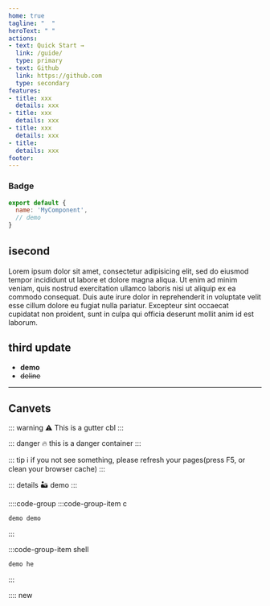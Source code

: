 ```yaml
---
home: true
tagline: "  "
heroText: " "
actions:
- text: Quick Start →
  link: /guide/
  type: primary
- text: Github
  link: https://github.com
  type: secondary
features:
- title: xxx
  details: xxx
- title: xxx
  details: xxx
- title: xxx
  details: xxx
- title:
  details: xxx
footer:
---
```


### Badge <Badge text="beta" type="danger"/> <Badge text="default"/>



``` js
export default {
  name: 'MyComponent',
  // demo
}
```


## ℹ️second
Lorem ipsum dolor sit amet, consectetur adipisicing elit, sed do eiusmod tempor incididunt ut labore et dolore magna aliqua. Ut enim ad minim veniam, quis nostrud exercitation ullamco laboris nisi ut aliquip ex ea commodo consequat. Duis aute irure dolor in reprehenderit in voluptate velit esse cillum dolore eu fugiat nulla pariatur. Excepteur sint occaecat cupidatat non proident, sunt in culpa qui officia deserunt mollit anim id est laborum.

## third update
-  __demo__
-  ~~deline~~

---


## Canvets

::: warning ⚠️
  This is a gutter cbl
:::


::: danger 🔥
this is a danger container
:::

::: tip ℹ️
   if you not see something, please refresh your pages(press F5, or clean your browser cache)
:::

::: details 🏜️
demo
:::

::::code-group
:::code-group-item c
```c
demo demo
```
:::

:::code-group-item shell
```python
demo he
```
:::

::::
new
